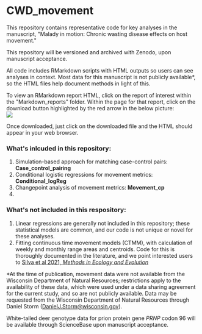 # CWD_movement
This repository contains representative code for key analyses in the manuscript, "Malady in motion: Chronic wasting disease effects on host movement."  

This repository will be versioned and archived with Zenodo, upon manuscript acceptance.

All code includes RMarkdown scripts with HTML outputs so users can see analyses in context. Most data for this manuscript is not publicly available*, so the HTML files help document methods in light of this.  

To view an RMarkdown report HTML, click on the report of interest within the "Markdown_reports" folder. Within the page for that report, click on the download button highlighted by the red arrow in the below picture:  
![](https://drive.google.com/uc?export=view&id=1PZK43_5SMw-nS8adklb2E-Bu3-1zXyUX)

Once downloaded, just click on the downloaded file and the HTML should appear in your web browser.  

### What's inlcuded in this repository:

1. Simulation-based approach for matching case-control pairs: **Case_control_pairing**  
2. Conditional logistic regressions for movement metrics: **Conditional_logReg**  
3. Changepoint analysis of movement metrics: **Movement_cp**  
4. 


### What's not included in this respository:

1. Linear regressions are generally not included in this repository; these statistical models are common, and our code is not unique or novel for these analyses.
2. Fitting continuous time movement models (CTMM), with calculation of weekly and monthly range areas and centroids. Code for this is thoroughly documented in the literature, and we point interested users to [Silva et al 2021, *Methods in Ecology and Evolution*](https://doi.org/10.1111/2041-210X.13786)

*At the time of publication, movement data were not available from the Wisconsin Department of Natural Resources; restrictions apply to the availability of these data, which were used under a data sharing agreement for the current study, and so are not publicly available. Data may be requested from the Wisconsin Department of Natural Resources through Daniel Storm (DanielJ.Storm@wisconsin.gov).  

White-tailed deer genotype data for prion protein gene *PRNP* codon 96 will be available through ScienceBase upon manuscript acceptance.
